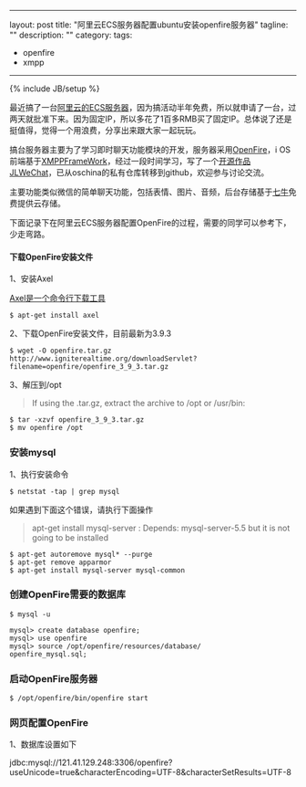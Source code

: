 
---
layout: post
title: "阿里云ECS服务器配置ubuntu安装openfire服务器"
tagline: ""
description: ""
category: 
tags: 
- openfire
- xmpp
---
{% include JB/setup %}

最近搞了一台[阿里云的ECS服务器](http://buy.aliyun.com/?spm=5176.383338.5.4.RsiCqv)，因为搞活动半年免费，所以就申请了一台，过两天就批准下来。因为固定IP，所以多花了1百多RMB买了固定IP。总体说了还是挺值得，觉得一个用浪费，分享出来跟大家一起玩玩。

搞台服务器主要为了学习即时聊天功能模块的开发，服务器采用[OpenFire](http://www.igniterealtime.com/)，i
OS前端基于[XMPPFrameWork](https://github.com/robbiehanson/XMPPFramework)，经过一段时间学习，写了一个[开源作品JLWeChat](https://github.com/jimneylee/JLWeChat-iPhone)，已从oschina的私有仓库转移到github，欢迎参与讨论交流。

主要功能类似微信的简单聊天功能，包括表情、图片、音频，后台存储基于[七牛](http://www.qiniu.com/)免费提供云存储。

下面记录下在阿里云ECS服务器配置OpenFire的过程，需要的同学可以参考下，少走弯路。

#### 下载OpenFire安装文件

1、安装Axel

[Axel是一个命令行下载工具](http://wiki.ubuntu.org.cn/Axel)

	$ apt-get install axel

2、下载OpenFire安装文件，目前最新为3.9.3

	$ wget -O openfire.tar.gz http://www.igniterealtime.org/downloadServlet?filename=openfire/openfire_3_9_3.tar.gz

3、解压到/opt
> If using the .tar.gz, extract the archive to /opt or /usr/bin:

	$ tar -xzvf openfire_3_9_3.tar.gz
	$ mv openfire /opt

### 安装mysql
1、执行安装命令

	$ netstat -tap | grep mysql

如果遇到下面这个错误，请执行下面操作
> apt-get install mysql-server : Depends: mysql-server-5.5 but it is not going to be installed

	$ apt-get autoremove mysql* --purge
	$ apt-get remove apparmor
	$ apt-get install mysql-server mysql-common

### 创建OpenFire需要的数据库
	
	$ mysql -u

	mysql> create database openfire;
	mysql> use openfire
	mysql> source /opt/openfire/resources/database/
	openfire_mysql.sql;

### 启动OpenFire服务器
	$ /opt/openfire/bin/openfire start

### 网页配置OpenFire
1、数据库设置如下
	
jdbc:mysql://121.41.129.248:3306/openfire?useUnicode=true&characterEncoding=UTF-8&characterSetResults=UTF-8